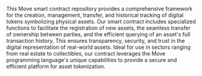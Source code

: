 This Move smart contract repository provides a comprehensive framework for the creation, management, transfer, and historical tracking of digital tokens symbolizing physical assets. Our smart contract includes specialized functions to facilitate the registration of new assets, the seamless transfer of ownership between parties, and the efficient querying of an asset's full transaction history. This ensures transparency, security, and trust in the digital representation of real-world assets. Ideal for use in sectors ranging from real estate to collectibles, our contract leverages the Move programming language's unique capabilities to provide a secure and efficient platform for asset tokenization.